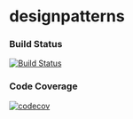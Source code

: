 # designpatterns

### Build Status ###
[![Build Status](https://travis-ci.com/CoolnessSmartypants/designpatterns.svg?branch=master)](https://travis-ci.com/CoolnessSmartypants/designpatterns)

### Code Coverage ###
[![codecov](https://codecov.io/gh/CoolnessSmartypants/designpatterns/branch/master/graph/badge.svg)](https://codecov.io/gh/CoolnessSmartypants/designpatterns)
